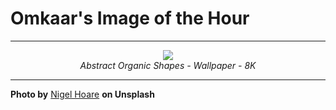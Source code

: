 # Omkaar's Image of the Hour

---

<div align="center">

<a href="https://unsplash.com/photos/abstract-blobs-and-shapes-of-various-colors-o1zpilrZMzE">
  <img src="https://images.unsplash.com/photo-1749925590042-eb5a4f5dc1a4?crop=entropy&cs=tinysrgb&fit=max&fm=jpg&ixid=M3w3NjA2Nzh8MHwxfHJhbmRvbXx8fHx8fHx8fDE3NTI1NzAwMDB8&ixlib=rb-4.1.0&q=80&w=1080" style="max-width:100%; height:auto;">
</a>

<br>
<i>Abstract Organic Shapes - Wallpaper - 8K</i>

</div>

---

**Photo by** [Nigel Hoare](https://unsplash.com/@dementedpixel) **on Unsplash**
